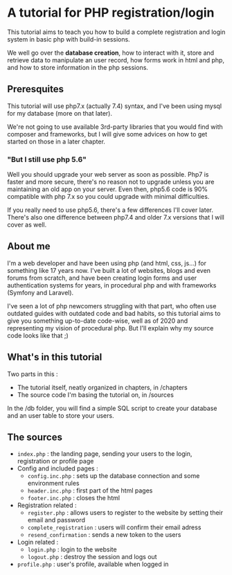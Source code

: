 # A tutorial for PHP registration/login
This tutorial aims to teach you how to build a complete registration and login system in basic php with build-in sessions.

We well go over the **database creation**, how to interact with it, store and retrieve data to manipulate an user record, how forms work in html and php, and how to store information in the php sessions.

## Preresquites
This tutorial will use php7.x (actually 7.4) syntax, and I've been using mysql for my database (more on that later).

We're not going to use available 3rd-party libraries that you would find with composer and frameworks, but I will give some advices on how to get started on those in a later chapter.

### "But I still use php 5.6"
Well you should upgrade your web server as soon as possible. Php7 is faster and more secure, there's no reason not to upgrade unless you are maintaining an old app on your server. Even then, php5.6 code is 90% compatible with php 7.x so you could upgrade with minimal difficulties.

If you really need to use php5.6, there's a few differences I'll cover later. There's also one difference between php7.4 and older 7.x versions that I will cover as well.

## About me
I'm a web developer and have been using php (and html, css, js...) for something like 17 years now. I've built a lot of websites, blogs and even forums from scratch, and have been creating login forms and user authentication systems for years, in procedural php and with frameworks (Symfony and Laravel).

I've seen a lot of php newcomers struggling with that part, who often use outdated guides with outdated code and bad habits, so this tutorial aims to give you something up-to-date code-wise, well as of 2020 and representing my vision of procedural php. But I'll explain why my source code looks like that ;)

## What's in this tutorial
Two parts in this :
* The tutorial itself, neatly organized in chapters, in /chapters
* The source code I'm basing the tutorial on, in /sources

In the /db folder, you will find a simple SQL script to create your database and an user table to store your users.

## The sources
* ``index.php`` : the landing page, sending your users to the login, registration or profile page
* Config and included pages :
  * ``config.inc.php`` : sets up the database connection and some environment rules
  * ``header.inc.php`` : first part of the html pages
  * ``footer.inc.php`` : closes the html
* Registration related :
  * ``register.php`` : allows users to register to the website by setting their email and password
  * ``complete_registration`` : users will confirm their email adress
  * ``resend_confirmation`` : sends a new token to the users
* Login related :
  * ``login.php`` : login to the website
  * ``logout.php`` : destroy the session and logs out
* ``profile.php`` : user's profile, available when logged in